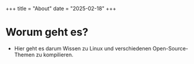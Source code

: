 +++
title = "About"
date = "2025-02-18"
+++

# Worum geht es?

- Hier geht es darum Wissen zu Linux und verschiedenen Open-Source-Themen zu kompilieren.